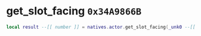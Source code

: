 # get_slot_facing `0x34A9866B`

```lua
local result --[[ number ]] = natives.actor.get_slot_facing(_unk0 --[[ number ]], _unk1 --[[ number ]])
```